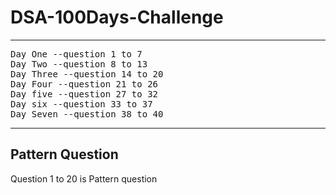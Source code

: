 # DSA-100Days-Challenge
<hr>
<pre>
Day One --question 1 to 7
Day Two --question 8 to 13
Day Three --question 14 to 20
Day Four --question 21 to 26
Day five --question 27 to 32
Day six --question 33 to 37
Day Seven --question 38 to 40
</pre>
<hr>
<h2>Pattern Question</h2>
<p>Question 1 to 20 is Pattern question </p>
